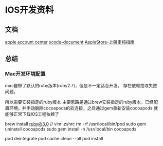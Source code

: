 # IOS开发资料

## 文档
[apple account center](https://developer.apple.com/account)
[xcode-document](https://developer.apple.com/documentation/xcode)
[AppleStore-上架审核指南](https://developer.apple.com/cn/app-store/review/guidelines/#introduction)

## 总结
### Mac开发环境配置
mac自带了默认的ruby版本(ruby2.7)，但是不一定适合开发。
存在依赖拉取失败问题。

所以需要安装指定的ruby版本
主要思路是通过brew安装指定的ruby版本，已经配置环境。并手动删除cocoapods的软连接，之后通过gem重新安装cocoapods
就能够正常下载IOS工程依赖了

brew install ruby@3.0
// vim .zshrc
rm -rf /usr/local/bin/pod
sudo gem uninstall cocoapods
sudo gem install -n /usr/local/bin cocoapods


pod deintegrate
pod cache clean --all
pod install